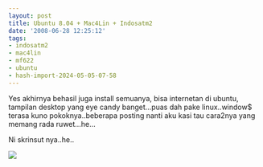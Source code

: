 ```yaml
---
layout: post
title: Ubuntu 8.04 + Mac4Lin + Indosatm2
date: '2008-06-28 12:25:12'
tags:
- indosatm2
- mac4lin
- mf622
- ubuntu
- hash-import-2024-05-05-07-58
---
```


Yes akhirnya behasil juga install semuanya, bisa internetan di ubuntu, tampilan desktop yang eye candy banget…puas dah pake linux..window$ terasa kuno pokoknya..beberapa posting nanti aku kasi tau cara2nya yang memang rada ruwet…he…

Ni skrinsut nya..he..

[![](https://i0.wp.com/wpkami.com/devilpenakut/wp-content/uploads/2008/06/screenshot.png?resize=300%2C225)](https://i0.wp.com/wpkami.com/devilpenakut/wp-content/uploads/2008/06/screenshot.png)

<!--kg-card-end: html-->